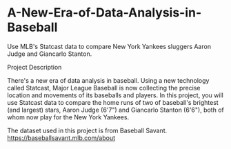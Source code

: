 # A-New-Era-of-Data-Analysis-in-Baseball
Use MLB's Statcast data to compare New York Yankees sluggers Aaron Judge and Giancarlo Stanton.

Project Description

There's a new era of data analysis in baseball. Using a new technology called Statcast, Major League Baseball is now collecting the precise location and movements of its baseballs and players. In this project, you will use Statcast data to compare the home runs of two of baseball's brightest (and largest) stars, Aaron Judge (6'7") and Giancarlo Stanton (6'6"), both of whom now play for the New York Yankees.

The dataset used in this project is from Baseball Savant.
https://baseballsavant.mlb.com/about

